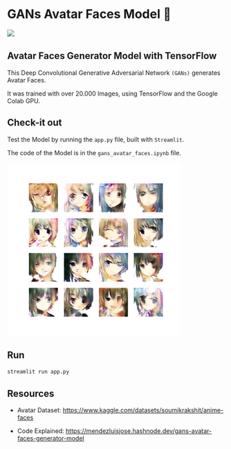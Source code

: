 # GANs Avatar Faces Model 🤖

![](./imgs/avatars_gan.gif)

## Avatar Faces Generator Model with TensorFlow

This Deep Convolutional Generative Adversarial Network `(GANs)` generates Avatar Faces.

It was trained with over 20.000 Images, using TensorFlow and the Google Colab GPU.

## Check-it out
Test the Model by running the `app.py` file, built with `Streamlit`.

The code of the Model is in the  `gans_avatar_faces.ipynb` file.

<img src="./imgs/avatars_preview.png" width="400"/>

## Run
```sh
streamlit run app.py
```

## Resources
- Avatar Dataset: https://www.kaggle.com/datasets/soumikrakshit/anime-faces
  
- Code Explained: https://mendezluisjose.hashnode.dev/gans-avatar-faces-generator-model
